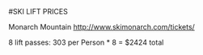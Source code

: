 #SKI LIFT PRICES

Monarch Mountain http://www.skimonarch.com/tickets/ 

8 lift passes: 303 per Person * 8 = $2424 total
